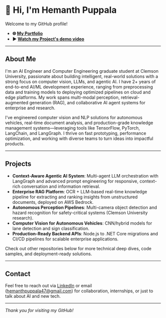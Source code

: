 # 👋 Hi, I'm Hemanth Puppala

Welcome to my GitHub profile!

- **🌐 [My Portfolio](https://hemanthpuppala.onrender.com/)**
- **▶️ [Watch my Project's demo video]([YOUR_VIDEO_LINK_HERE](https://drive.google.com/file/d/1dzj92zqwzw2LIwWA5ypc9B0WfLhwS_XC/view))**

---

## About Me

I'm an AI Engineer and Computer Engineering graduate student at Clemson University, passionate about building intelligent, real-world solutions with a strong focus on computer vision, LLMs, and agentic AI. I have 2+ years of end-to-end AI/ML development experience, ranging from preprocessing data and training models to deploying optimized pipelines on cloud and edge platforms. My work spans multi-modal perception, retrieval-augmented generation (RAG), and collaborative AI agent systems for enterprise and research.

I've engineered computer vision and NLP solutions for autonomous vehicles, real-time document analysis, and production-grade knowledge management systems—leveraging tools like TensorFlow, PyTorch, LangChain, and LangGraph. I thrive on fast prototyping, performance optimization, and working with diverse teams to turn ideas into impactful products.

---

## Projects

- **Context-Aware Agentic AI System**: Multi-agent LLM orchestration with LangGraph and advanced prompt engineering for responsive, context-rich conversation and information retrieval.
- **Enterprise RAG Platform**: OCR + LLM-based real-time knowledge pipeline for extracting and ranking insights from unstructured documents, deployed on AWS Bedrock.
- **Autonomous Perception Pipelines**: Multi-camera object detection and hazard recognition for safety-critical systems (Clemson University research).
- **Computer Vision for Autonomous Vehicles**: CNN/hybrid models for lane detection and sign classification.
- **Production-Ready Backend APIs**: Node.js to .NET Core migrations and CI/CD pipelines for scalable enterprise applications.

Check out other repositories below for more technical deep dives, code samples, and deployment-ready solutions.

---

## Contact

Feel free to reach out via [LinkedIn]([https://www.linkedin.com/in/hemanthpuppala/](https://www.linkedin.com/in/hemanth-puppala-93404921b/)) or email (hemanthpuppala47@gmail.com) for collaboration, internships, or just to talk about AI and new tech.

---

*Thank you for visiting my GitHub!*
